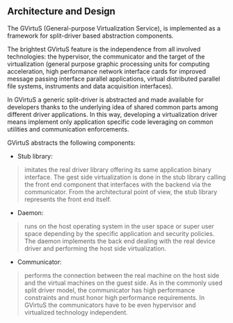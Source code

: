 ## Architecture and Design ##

The GVirtuS (General-purpose Virtualization Service), is implemented as a framework for split-driver based abstraction components.

The brightest GVirtuS feature is the independence from all involved technologies: the hypervisor, the communicator and the target of the virtualization (general purpose graphic processing units for computing acceleration, high performance network interface cards for improved message passing interface parallel applications, virtual distributed parallel file systems, instruments and data acquisition interfaces).

In GVirtuS a generic split-driver is abstracted and made available for developers thanks to the underlying idea of shared common parts among different driver applications. In this way, developing a virtualization driver means implement only application specific code leveraging on common utilities and communication enforcements.

GVirtuS abstracts the following components:

  * Stub library:
> imitates the real driver library offering its same application binary interface. The gest side virtualization is done in the stub library calling the front end component that interfaces with the backend via the communicator. From the architectural point of view, the stub library represents the front end itself.

  * Daemon:
> runs on the host operating system in the user space or super user space depending by the specific application and security policies. The daemon implements the back end dealing with the real device driver and performing the host side virtualization.

  * Communicator:
> performs the connection between the real machine on the host side and the virtual machines on the guest side. As in the commonly used split driver model, the communicator has high performance constraints and must honor high performance requirements. In GVirtuS the communicators have to be even hypervisor and virtualized technology independent.